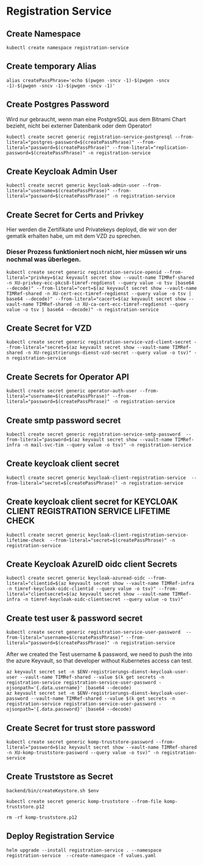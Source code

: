 # Registration Service


## Create Namespace
```shell
kubectl create namespace registration-service
```
## Create temporary Alias
```shell
alias createPassPhrase='echo $(pwgen -sncv -1)-$(pwgen -sncv -1)-$(pwgen -sncv -1)-$(pwgen -sncv -1)'
```

## Create Postgres Password
Wird nur gebraucht, wenn man eine PostgreSQL aus dem Bitnami Chart bezieht, nicht bei externer Datenbank oder dem Operator!
```shell
kubectl create secret generic registration-service-postgresql --from-literal="postgres-password=$(createPassPhrase)" --from-literal="password=$(createPassPhrase)" --from-literal="replication-password=$(createPassPhrase)" -n registration-service
```

## Create Keycloak Admin User
```shell
kubectl create secret generic keycloak-admin-user --from-literal="username=$(createPassPhrase)" --from-literal="password=$(createPassPhrase)" -n registration-service
```

## Create Secret for Certs and Privkey
Hier werden die Zertifikate und Privatekeys deployd, die wir von der gematik erhalten habe, um mit dem VZD zu sprechen.
### Dieser Prozess funktioniert noch nicht, hier müssen wir uns nochmal was überlegen.
```shell
kubectl create secret generic registration-service-openid --from-literal="privkey=$(az keyvault secret show --vault-name TIMRef-shared -n XU-privkey-ecc-pkcs8-timref-regdienst --query value -o tsv |base64 --decode)" --from-literal="cert=$(az keyvault secret show --vault-name TIMRef-shared -n XU-cert-ecc-timref-regdienst --query value -o tsv | base64 --decode)" --from-literal="cacert=$(az keyvault secret show --vault-name TIMRef-shared -n XU-ca-cert-ecc-timref-regdienst --query value -o tsv | base64 --decode)" -n registration-service
```

## Create Secret for VZD
```shell
kubectl create secret generic registration-service-vzd-client-secret --from-literal="secret=$(az keyvault secret show --vault-name TIMRef-shared -n XU-registrierungs-dienst-vzd-secret --query value -o tsv)" -n registration-service
```

## Create Secrets for Operator API
```shell
kubectl create secret generic operator-auth-user --from-literal="username=$(createPassPhrase)" --from-literal="password=$(createPassPhrase)" -n registration-service
```

## Create smtp password secret
```shell
kubectl create secret generic registration-service-smtp-password  --from-literal="password=$(az keyvault secret show --vault-name TIMRef-infra -n mail-svc-tim --query value -o tsv)" -n registration-service
```

## Create keycloak client secret
```shell
kubectl create secret generic keycloak-client-registration-service  --from-literal="secret=$(createPassPhrase)" -n registration-service
```

## Create keycloak client secret for KEYCLOAK CLIENT REGISTRATION SERVICE LIFETIME CHECK
```shell
kubectl create secret generic keycloak-client-registration-service-lifetime-check  --from-literal="secret=$(createPassPhrase)" -n registration-service
```

## Create Keycloak AzureID oidc client Secrets
```shell
kubectl create secret generic keycloak-azuread-oidc --from-literal="clientid=$(az keyvault secret show --vault-name TIMRef-infra -n timref-keycloak-oidc-clientid --query value -o tsv)" --from-literal="clientsecret=$(az keyvault secret show --vault-name TIMRef-infra -n timref-keycloak-oidc-clientsecret --query value -o tsv)"
```

## Create test user & password secret
```shell
kubectl create secret generic registration-service-user-password  --from-literal="username=$(createPassPhrase)" --from-literal="password=$(createPassPhrase)" -n registration-service
```
After we created the Test username & password, we need to push the into the azure Keyvault, so that developer without Kubernetes access can test.
```shell
az keyvault secret set -n $ENV-registrierungs-dienst-keycloak-user-user --vault-name TIMRef-shared --value $(k get secrets -n registration-service registration-service-user-password -ojsonpath='{.data.username}' |base64 --decode)
az keyvault secret set -n $ENV-registrierungs-dienst-keycloak-user-password --vault-name TIMRef-shared --value $(k get secrets -n registration-service registration-service-user-password -ojsonpath='{.data.password}' |base64 --decode)
```

## Create Secret for trust store password
```shell
kubectl create secret generic komp-truststore-password --from-literal="password=$(az keyvault secret show --vault-name TIMRef-shared -n XU-komp-truststore-password --query value -o tsv)" -n registration-service
```
## Create Truststore as Secret
```shell
backend/bin/createKeystore.sh $env
```
```shell
kubectl create secret generic komp-truststore --from-file komp-truststore.p12
```

```shell
rm -rf komp-truststore.p12
```

## Deploy Registration Service
```shell
helm upgrade --install registration-service . --namespace registration-service  --create-namespace -f values.yaml
```
